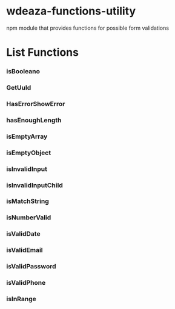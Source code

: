 # wdeaza-functions-utility
 npm module that provides functions for possible form validations

# List Functions
### isBooleano
### GetUuId
### HasErrorShowError
### hasEnoughLength
### isEmptyArray
### isEmptyObject
### isInvalidInput
### isInvalidInputChild
### isMatchString
### isNumberValid
### isValidDate
### isValidEmail
### isValidPassword
### isValidPhone
### isInRange

